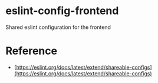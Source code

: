# eslint-config-frontend

Shared eslint configuration for the frontend

# Reference
* [https://eslint.org/docs/latest/extend/shareable-configs](https://eslint.org/docs/latest/extend/shareable-configs)